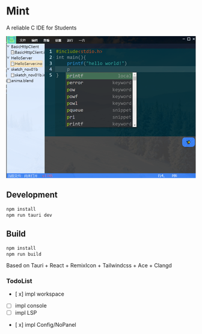 # Mint
A reliable C IDE for Students

![demo](./assets/demo.png)

## Development
```
npm install
npm run tauri dev
```

## Build

```
npm install
npm run build
```
Based on Tauri + React + RemixIcon + Tailwindcss + Ace + Clangd
### TodoList

- [ x] impl workspace
- [ ] impl console
- [ ] impl LSP
- [ x] impl Config/NoPanel
